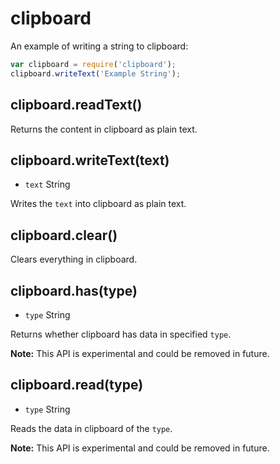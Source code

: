 # clipboard

An example of writing a string to clipboard:

```javascript
var clipboard = require('clipboard');
clipboard.writeText('Example String');
```

## clipboard.readText()

Returns the content in clipboard as plain text.

## clipboard.writeText(text)

* `text` String

Writes the `text` into clipboard as plain text.

## clipboard.clear()

Clears everything in clipboard.

## clipboard.has(type)

* `type` String

Returns whether clipboard has data in specified `type`.

**Note:** This API is experimental and could be removed in future.

## clipboard.read(type)

* `type` String

Reads the data in clipboard of the `type`.

**Note:** This API is experimental and could be removed in future.
